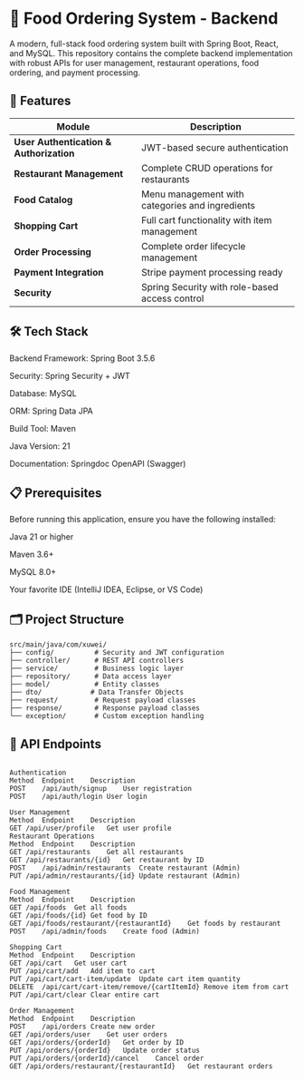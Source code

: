 # 🍕 Food Ordering System - Backend #

A modern, full-stack food ordering system built with Spring Boot, React, and MySQL. This repository contains the complete backend implementation with robust APIs for user management, restaurant operations, food ordering, and payment processing.

## 🚀 Features ##

| Module             | Description                                                                 |
|-------------------|-----------------------------------------------------------------------------|
|  **User Authentication & Authorization**      | JWT-based secure authentication |
|  **Restaurant Management** |  Complete CRUD operations for restaurants         |
|  **Food Catalog** | Menu management with categories and ingredients   |
|  **Shopping Cart**  | Full cart functionality with item management    |
|  **Order Processing**       | Complete order lifecycle management      |
|  **Payment Integration**        | Stripe payment processing ready                |
|  **Security**      | Spring Security with role-based access control                        |

## 🛠 Tech Stack
Backend Framework: Spring Boot 3.5.6

Security: Spring Security + JWT

Database: MySQL

ORM: Spring Data JPA

Build Tool: Maven

Java Version: 21

Documentation: Springdoc OpenAPI (Swagger)

## 📋 Prerequisites
Before running this application, ensure you have the following installed:

Java 21 or higher

Maven 3.6+

MySQL 8.0+

Your favorite IDE (IntelliJ IDEA, Eclipse, or VS Code)

## 🗂 Project Structure
```
src/main/java/com/xuwei/
├── config/          # Security and JWT configuration
├── controller/      # REST API controllers
├── service/         # Business logic layer
├── repository/      # Data access layer
├── model/           # Entity classes
├── dto/            # Data Transfer Objects
├── request/         # Request payload classes
├── response/        # Response payload classes
└── exception/       # Custom exception handling
```

## 🔐 API Endpoints
```

Authentication
Method	Endpoint	Description
POST	/api/auth/signup	User registration
POST	/api/auth/login	User login

User Management
Method	Endpoint	Description
GET	/api/user/profile	Get user profile
Restaurant Operations
Method	Endpoint	Description
GET	/api/restaurants	Get all restaurants
GET	/api/restaurants/{id}	Get restaurant by ID
POST	/api/admin/restaurants	Create restaurant (Admin)
PUT	/api/admin/restaurants/{id}	Update restaurant (Admin)

Food Management
Method	Endpoint	Description
GET	/api/foods	Get all foods
GET	/api/foods/{id}	Get food by ID
GET	/api/foods/restaurant/{restaurantId}	Get foods by restaurant
POST	/api/admin/foods	Create food (Admin)

Shopping Cart
Method	Endpoint	Description
GET	/api/cart	Get user cart
PUT	/api/cart/add	Add item to cart
PUT	/api/cart/cart-item/update	Update cart item quantity
DELETE	/api/cart/cart-item/remove/{cartItemId}	Remove item from cart
PUT	/api/cart/clear	Clear entire cart

Order Management
Method	Endpoint	Description
POST	/api/orders	Create new order
GET	/api/orders/user	Get user orders
GET	/api/orders/{orderId}	Get order by ID
PUT	/api/orders/{orderId}	Update order status
PUT	/api/orders/{orderId}/cancel	Cancel order
GET	/api/orders/restaurant/{restaurantId}	Get restaurant orders

```

